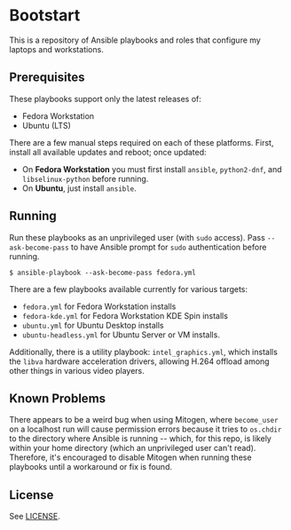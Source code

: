 # Bootstart

This is a repository of Ansible playbooks and roles that configure my laptops
and workstations.

## Prerequisites

These playbooks support only the latest releases of:

  - Fedora Workstation
  - Ubuntu (LTS)

There are a few manual steps required on each of these platforms. First, install
all available updates and reboot; once updated:

  - On **Fedora Workstation** you must first install `ansible`, `python2-dnf`,
    and `libselinux-python` before running.
  - On **Ubuntu**, just install `ansible`.

## Running

Run these playbooks as an unprivileged user (with `sudo` access). Pass
`--ask-become-pass` to have Ansible prompt for `sudo` authentication before
running.

```
$ ansible-playbook --ask-become-pass fedora.yml
```

There are a few playbooks available currently for various targets:

  - `fedora.yml` for Fedora Workstation installs
  - `fedora-kde.yml` for Fedora Workstation KDE Spin installs
  - `ubuntu.yml` for Ubuntu Desktop installs
  - `ubuntu-headless.yml` for Ubuntu Server or VM installs.

Additionally, there is a utility playbook: `intel_graphics.yml`, which installs
the `libva` hardware acceleration drivers, allowing H.264 offload among other
things in various video players.

## Known Problems

There appears to be a weird bug when using Mitogen, where `become_user` on a
localhost run will cause permission errors because it tries to `os.chdir` to the
directory where Ansible is running -- which, for this repo, is likely within
your home directory (which an unprivileged user can't read). Therefore, it's
encouraged to disable Mitogen when running these playbooks until a workaround or
fix is found.

## License

See [LICENSE](./LICENSE).
